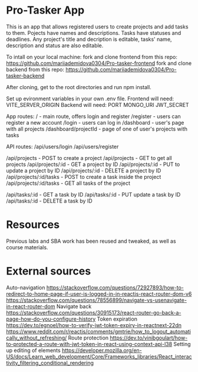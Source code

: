 # Pro-Tasker App
This is an app that allows registered users to create projects and add tasks to them.
Pojects have names and descriptions. Tasks have statuses and deadlines. 
Any project's title and decription is editable, tasks' name, description and status are also editable.

To intall on your local machine:
fork and clone frontend from this repo: https://github.com/mariiademidova0304/Pro-tasker-frontend
fork and clone backend from this repo: https://github.com/mariiademidova0304/Pro-tasker-backend

After cloning, get to the root directories and run npm install.

Set up evironment variables in your own .env file.
Frontend will need: 
VITE_SERVER_ORIGIN
Backend will need:
PORT
MONGO_URI
JWT_SECRET

App routes:
/ - main route, offers login and register
/register - users can register a new account
/login - users can log in
/dashboard - user's page with all projects
/dashboard/projectId - page of one of user's projects with tasks

API routes:
/api/users/login
/api/users/register

/api/projects - POST to create a project
/api/projects - GET to get all projects
/api/projects/:id - GET a project by ID
/api/projects/:id - PUT to update a project by ID
/api/projects/:id - DELETE a project by ID
/api/projects/:id/tasks - POST to create a task inside the project 
/api/projects/:id/tasks - GET all tasks of the project

/api/tasks/:id - GET a task by ID
/api/tasks/:id - PUT update a task by ID
/api/tasks/:id - DELETE a task by ID

# Resources
Previous labs and SBA work has been reused and tweaked, as well as course materials.

# External sources

Auto-navigation
https://stackoverflow.com/questions/72927893/how-to-redirect-to-home-page-if-user-is-logged-in-in-reactjs-react-router-dom-v6
https://stackoverflow.com/questions/78556899/navigate-vs-usenavigate-in-react-router-dom
Navigate back
https://stackoverflow.com/questions/30915173/react-router-go-back-a-page-how-do-you-configure-history
Token expiration
https://dev.to/egnoel/how-to-verify-jwt-token-expiry-in-reactnext-22dn
https://www.reddit.com/r/reactjs/comments/gmtrie/how_to_logout_automatically_without_refreshing/
Route protection
https://dev.to/vinibgoulart/how-to-protected-a-route-with-jwt-token-in-react-using-context-api-l38
Setting up editing of elements
https://developer.mozilla.org/en-US/docs/Learn_web_development/Core/Frameworks_libraries/React_interactivity_filtering_conditional_rendering



